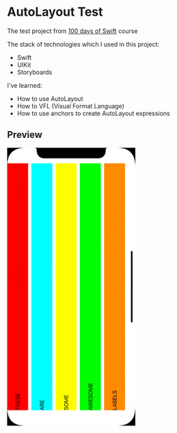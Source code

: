 # AutoLayout Test
The test project from [100 days of Swift](https://www.hackingwithswift.com/100) course

The stack of technologies which I used in this project:
- Swift
- UIKit
- Storyboards

I've learned:
- How to use AutoLayout
- How to VFL (Visual Format Language)
- How to use anchors to create AutoLayout expressions

## Preview
<img src="https://github.com/azat-dev/ios-swift-100-uikit-project-6b/raw/main/preview.gif" width="300px"/>
